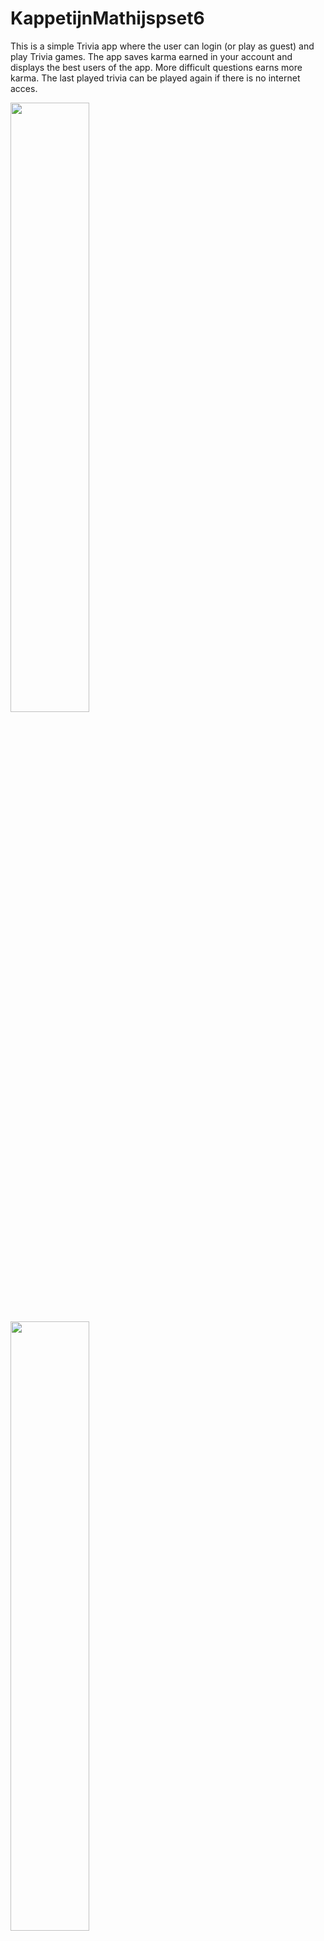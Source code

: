 # KappetijnMathijspset6
This is a simple Trivia app where the user can login (or play as guest) and play Trivia games. The app saves karma earned
in your account and displays the best users of the app. More difficult questions earns more karma. The last played trivia can be played again if there is no internet acces.

<img src="https://raw.githubusercontent.com/hellvox/KappetijnMathijspset6/master/doc/Screenshot_1513198197.png" width="50%">
<img src="https://raw.githubusercontent.com/hellvox/KappetijnMathijspset6/master/doc/Screenshot_1513198201.png" width="50%">
<img src="https://raw.githubusercontent.com/hellvox/KappetijnMathijspset6/master/doc/Screenshot_1513198141.png" width="50%">
<img src="https://raw.githubusercontent.com/hellvox/KappetijnMathijspset6/master/doc/Screenshot_1513198150.png" width="50%">
<img src="https://raw.githubusercontent.com/hellvox/KappetijnMathijspset6/master/doc/Screenshot_1513198161.png" width="50%">
<img src="https://raw.githubusercontent.com/hellvox/KappetijnMathijspset6/master/doc/Screenshot_1513183592.png" width="50%">


[![BCH compliance](https://bettercodehub.com/edge/badge/hellvox/KappetijnMathijspset6?branch=master)](https://bettercodehub.com/)
